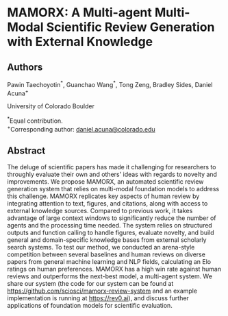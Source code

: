 # MAMORX: A Multi-agent Multi-Modal Scientific Review Generation with External Knowledge

## Authors  
Pawin Taechoyotin<sup>\*</sup>, Guanchao Wang<sup>\*</sup>, Tong Zeng, Bradley Sides, Daniel Acuna<sup>\+</sup>

University of Colorado Boulder  

 <sup>\*</sup>Equal contribution.  
 <sup>\+</sup>Corresponding author: daniel.acuna@colorado.edu

## Abstract  
The deluge of scientific papers has made it challenging for researchers to throughly evaluate their own and others' ideas with regards to novelty and improvements. We propose MAMORX, an automated scientific review generation system that relies on multi-modal foundation models to address this challenge. MAMORX replicates key aspects of human review by integrating attention to text, figures, and citations, along with access to external knowledge sources. Compared to previous work, it takes advantage of large context windows to significantly reduce the number of agents and the processing time needed. The system relies on structured outputs and function calling to handle figures, evaluate novelty, and build general and domain-specific knowledge bases from external scholarly search systems. To test our method, we conducted an arena-style competition between several baselines and human reviews on diverse papers from general machine learning and NLP fields, calculating an Elo ratings on human preferences. MAMORX has a high win rate against human reviews and outperforms the next-best model, a multi-agent system. We share our system (the code for our system can be found at https://github.com/sciosci/mamorx-review-system and an example implementation is running at https://rev0.ai), and discuss further applications of foundation models for scientific evaluation.